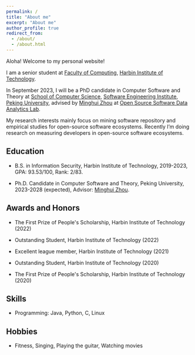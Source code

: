 ```yaml
---
permalink: /
title: "About me"
excerpt: "About me"
author_profile: true
redirect_from: 
  - /about/
  - /about.html
---
```


Aloha! Welcome to my personal website! 

I am a senior student at [Faculty of Computing](https://computing.hit.edu.cn/), [Harbin Institute of Technology](https://www.hit.edu.cn/).

In September 2023, I will be a PhD candidate in Computer Software and Theory at [School of Computer Science](https://cs.pku.edu.cn/), [Software Engineering Institute](http://www.sei.pku.edu.cn/), [Peking University](https://www.pku.edu.cn/), advised by [Minghui Zhou](https://minghuizhou.github.io/) at [Open Source Software Data Analytics Lab](https://osslab-pku.github.io/).

My research interests mainly focus on mining software repository and empirical studies for open-source software ecosystems. Recently I’m doing research on measuring developers in open-source software ecosystems.

## Education

- B.S. in Information Security, Harbin Institute of Technology, 2019-2023, GPA: 93.53/100, Rank: 2/83.

- Ph.D. Candidate in Computer Software and Theory, Peking University, 2023-2028 (expected), Advisor: [Minghui Zhou](https://minghuizhou.github.io/).


## Awards and Honors

- The First Prize of People's Scholarship, Harbin Institute of Technology  (2022)

- Outstanding Student, Harbin Institute of Technology  (2022)

- Excellent league member, Harbin Institute of Technology (2021)

- Outstanding Student, Harbin Institute of Technology  (2020)

- The First Prize of People's Scholarship, Harbin Institute of Technology  (2020)


## Skills

- Programming: Java, Python, C, Linux

## Hobbies

- Fitness, Singing, Playing the guitar, Watching movies